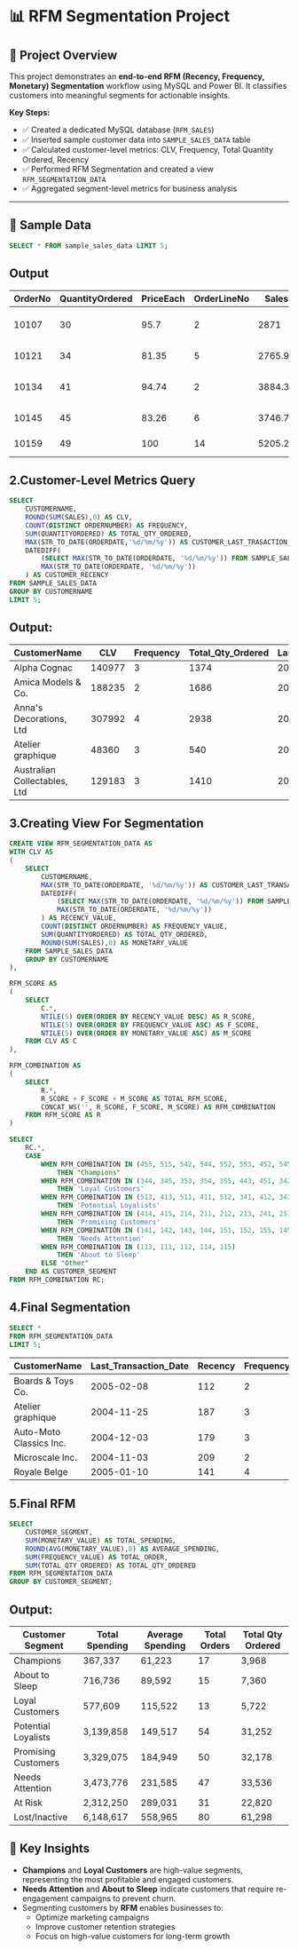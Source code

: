 # 📊 RFM Segmentation Project

## 🧠 Project Overview
This project demonstrates an **end-to-end RFM (Recency, Frequency, Monetary) Segmentation** workflow using MySQL and Power BI. It classifies customers into meaningful segments for actionable insights.  

**Key Steps:**
- ✅ Created a dedicated MySQL database (`RFM_SALES`)  
- ✅ Inserted sample customer data into `SAMPLE_SALES_DATA` table  
- ✅ Calculated customer-level metrics: CLV, Frequency, Total Quantity Ordered, Recency  
- ✅ Performed RFM Segmentation and created a view `RFM_SEGMENTATION_DATA`  
- ✅ Aggregated segment-level metrics for business analysis  

---

## 📂 Sample Data
```sql
SELECT * FROM sample_sales_data LIMIT 5;
```

## Output
| OrderNo | QuantityOrdered | PriceEach | OrderLineNo | Sales   | OrderDate | Status  | Quarter | Month | Year | ProductLine | MSR | ProductCode | CustomerName             | Phone       | AddressLine1                  | AddressLine2 | City          | State | PostalCode | Country | Territory | ContactLastName | ContactFirstName | DealSize |
| ------- | --------------- | --------- | ----------- | ------- | --------- | ------- | ------- | ----- | ---- | ----------- | --- | ----------- | ------------------------ | ----------- | ----------------------------- | ------------ | ------------- | ----- | ---------- | ------- | --------- | --------------- | ---------------- | -------- |
| 10107   | 30              | 95.7      | 2           | 2871    | 24/2/03   | Shipped | 1       | 2     | 2003 | Motorcycles | 95  | S10\_1678   | Land of Toys Inc.        | 2125557818  | 897 Long Airport Avenue       |              | NYC           | NY    | 10022      | USA     | NA        | Yu              | Kwai             | Small    |
| 10121   | 34              | 81.35     | 5           | 2765.9  | 7/5/03    | Shipped | 2       | 5     | 2003 | Motorcycles | 95  | S10\_1678   | Reims Collectables       | 26.47.1555  | 59 rue de l'Abbaye            |              | Reims         |       | 51100      | France  | EMEA      | Henriot         | Paul             | Small    |
| 10134   | 41              | 94.74     | 2           | 3884.34 | 1/7/03    | Shipped | 3       | 7     | 2003 | Motorcycles | 95  | S10\_1678   | Lyon Souveniers          | +33 1 46... | 27 rue du Colonel Pierre Avia |              | Paris         |       | 75508      | France  | EMEA      | Da Cunha        | Daniel           | Medium   |
| 10145   | 45              | 83.26     | 6           | 3746.7  | 25/8/03   | Shipped | 3       | 8     | 2003 | Motorcycles | 95  | S10\_1678   | Toys4GrownUps.com        | 6265557265  | 78934 Hillside Dr.            |              | Pasadena      | CA    | 90003      | USA     | NA        | Young           | Julie            | Medium   |
| 10159   | 49              | 100       | 14          | 5205.27 | 10/10/03  | Shipped | 4       | 10    | 2003 | Motorcycles | 95  | S10\_1678   | Corporate Gift Ideas Co. | 6505551386  | 7734 Strong St.               |              | San Francisco | CA    |            | USA     | NA        | Brown           | Julie            | Medium   |
## 2.Customer-Level Metrics Query

```sql
SELECT 
    CUSTOMERNAME,
    ROUND(SUM(SALES),0) AS CLV,
    COUNT(DISTINCT ORDERNUMBER) AS FREQUENCY,
    SUM(QUANTITYORDERED) AS TOTAL_QTY_ORDERED,
    MAX(STR_TO_DATE(ORDERDATE,'%d/%m/%y')) AS CUSTOMER_LAST_TRASACTION_DATE,
    DATEDIFF(
        (SELECT MAX(STR_TO_DATE(ORDERDATE, '%d/%m/%y')) FROM SAMPLE_SALES_DATA),
        MAX(STR_TO_DATE(ORDERDATE, '%d/%m/%y'))
    ) AS CUSTOMER_RECENCY
FROM SAMPLE_SALES_DATA
GROUP BY CUSTOMERNAME
LIMIT 5;
```

## Output:

| CustomerName                 | CLV    | Frequency | Total\_Qty\_Ordered | Last\_Transaction\_Date | Recency |
| ---------------------------- | ------ | --------- | ------------------- | ----------------------- | ------- |
| Alpha Cognac                 | 140977 | 3         | 1374                | 2005-03-28              | 64      |
| Amica Models & Co.           | 188235 | 2         | 1686                | 2004-09-09              | 264     |
| Anna's Decorations, Ltd      | 307992 | 4         | 2938                | 2005-03-09              | 83      |
| Atelier graphique            | 48360  | 3         | 540                 | 2004-11-25              | 187     |
| Australian Collectables, Ltd | 129183 | 3         | 1410                | 2005-05-09              | 22      |


## 3.Creating View For Segmentation 

```sql
CREATE VIEW RFM_SEGMENTATION_DATA AS
WITH CLV AS 
(
    SELECT
        CUSTOMERNAME,
        MAX(STR_TO_DATE(ORDERDATE, '%d/%m/%y')) AS CUSTOMER_LAST_TRANSACTION_DATE,
        DATEDIFF(
            (SELECT MAX(STR_TO_DATE(ORDERDATE, '%d/%m/%y')) FROM SAMPLE_SALES_DATA),
            MAX(STR_TO_DATE(ORDERDATE, '%d/%m/%y'))
        ) AS RECENCY_VALUE,
        COUNT(DISTINCT ORDERNUMBER) AS FREQUENCY_VALUE,
        SUM(QUANTITYORDERED) AS TOTAL_QTY_ORDERED,
        ROUND(SUM(SALES),0) AS MONETARY_VALUE
    FROM SAMPLE_SALES_DATA
    GROUP BY CUSTOMERNAME
),

RFM_SCORE AS
(
    SELECT 
        C.*,
        NTILE(5) OVER(ORDER BY RECENCY_VALUE DESC) AS R_SCORE,
        NTILE(5) OVER(ORDER BY FREQUENCY_VALUE ASC) AS F_SCORE,
        NTILE(5) OVER(ORDER BY MONETARY_VALUE ASC) AS M_SCORE
    FROM CLV AS C
),

RFM_COMBINATION AS
(
    SELECT
        R.*,
        R_SCORE + F_SCORE + M_SCORE AS TOTAL_RFM_SCORE,
        CONCAT_WS('', R_SCORE, F_SCORE, M_SCORE) AS RFM_COMBINATION
    FROM RFM_SCORE AS R
)

SELECT
    RC.*,
    CASE
        WHEN RFM_COMBINATION IN (455, 515, 542, 544, 552, 553, 452, 545, 554, 555) 
            THEN "Champions"
        WHEN RFM_COMBINATION IN (344, 345, 353, 354, 355, 443, 451, 342, 351, 352, 441, 442, 444, 445, 453, 454, 541, 543, 515, 551) 
            THEN 'Loyal Customers'
        WHEN RFM_COMBINATION IN (513, 413, 511, 411, 512, 341, 412, 343, 514) 
            THEN 'Potential Loyalists'
        WHEN RFM_COMBINATION IN (414, 415, 214, 211, 212, 213, 241, 251, 312, 314, 311, 313, 315, 243, 245, 252, 253, 255, 242, 244, 254) 
            THEN 'Promising Customers'
        WHEN RFM_COMBINATION IN (141, 142, 143, 144, 151, 152, 155, 145, 153, 154, 215) 
            THEN 'Needs Attention'
        WHEN RFM_COMBINATION IN (113, 111, 112, 114, 115) 
            THEN 'About to Sleep'
        ELSE "Other"
    END AS CUSTOMER_SEGMENT
FROM RFM_COMBINATION RC;
```


## 4.Final Segmentation
```sql
SELECT * 
FROM RFM_SEGMENTATION_DATA
LIMIT 5;
```

| CustomerName            | Last\_Transaction\_Date | Recency | Frequency | Total\_Qty\_Ordered | MonetaryValue | R\_Score | F\_Score | M\_Score | Total\_RFM\_Score | RFM\_Combination | Segment   |
| ----------------------- | ----------------------- | ------- | --------- | ------------------- | ------------- | -------- | -------- | -------- | ----------------- | ---------------- | --------- |
| Boards & Toys Co.       | 2005-02-08              | 112     | 2         | 204                 | 18259         | 4        | 2        | 1        | 7                 | 421              | Champions |
| Atelier graphique       | 2004-11-25              | 187     | 3         | 540                 | 48360         | 3        | 3        | 1        | 7                 | 331              | Champions |
| Auto-Moto Classics Inc. | 2004-12-03              | 179     | 3         | 574                 | 52959         | 3        | 3        | 1        | 7                 | 331              | Champions |
| Microscale Inc.         | 2004-11-03              | 209     | 2         | 762                 | 66290         | 2        | 1        | 1        | 4                 | 211              | Champions |
| Royale Belge            | 2005-01-10              | 141     | 4         | 556                 | 66880         | 4        | 5        | 1        | 10                | 451              | Champions |


## 5.Final RFM

```sql
SELECT
	CUSTOMER_SEGMENT,
    SUM(MONETARY_VALUE) AS TOTAL_SPENDING,
    ROUND(AVG(MONETARY_VALUE),0) AS AVERAGE_SPENDING,
    SUM(FREQUENCY_VALUE) AS TOTAL_ORDER,
    SUM(TOTAL_QTY_ORDERED) AS TOTAL_QTY_ORDERED
FROM RFM_SEGMENTATION_DATA
GROUP BY CUSTOMER_SEGMENT;
```

## Output:

| Customer Segment    | Total Spending | Average Spending | Total Orders | Total Qty Ordered |
| ------------------- | -------------- | ---------------- | ------------ | ----------------- |
| Champions           | 367,337        | 61,223           | 17           | 3,968             |
| About to Sleep      | 716,736        | 89,592           | 15           | 7,360             |
| Loyal Customers     | 577,609        | 115,522          | 13           | 5,722             |
| Potential Loyalists | 3,139,858      | 149,517          | 54           | 31,252            |
| Promising Customers | 3,329,075      | 184,949          | 50           | 32,178            |
| Needs Attention     | 3,473,776      | 231,585          | 47           | 33,536            |
| At Risk             | 2,312,250      | 289,031          | 31           | 22,820            |
| Lost/Inactive       | 6,148,617      | 558,965          | 80           | 61,298            |



## 🔑 Key Insights

- **Champions** and **Loyal Customers** are high-value segments, representing the most profitable and engaged customers.  
- **Needs Attention** and **About to Sleep** indicate customers that require re-engagement campaigns to prevent churn.  
- Segmenting customers by **RFM** enables businesses to:
  - Optimize marketing campaigns  
  - Improve customer retention strategies  
  - Focus on high-value customers for long-term growth
